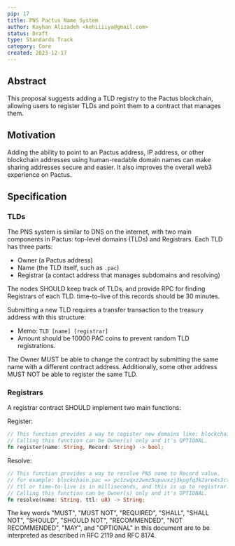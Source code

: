```yaml
---
pip: 17
title: PNS Pactus Name System
author: Kayhan Alizadeh <kehiiiiya@gmail.com>
status: Draft
type: Standards Track
category: Core
created: 2023-12-17
---
```


## Abstract

This proposal suggests adding a TLD registry to the Pactus blockchain, allowing users to register TLDs and point them to a contract that manages them.

## Motivation

Adding the ability to point to an Pactus address, IP address, or other blockchain addresses using human-readable domain names can make sharing addresses secure and easier. It also improves the overall web3 experience on Pactus.

## Specification

### TLDs

The PNS system is similar to DNS on the internet, with two main components in Pactus: top-level domains (TLDs) and Registrars. Each TLD has three parts:

* Owner (a Pactus address)
* Name (the TLD itself, such as `.pac`)
* Registrar (a contact address that manages subdomains and resolving)

The nodes SHOULD keep track of TLDs, and provide RPC for finding Registrars of each TLD. time-to-live of this records should be 30 minutes.

Submitting a new TLD requires a transfer transaction to the treasury address with this structure:

* Memo: `TLD [name] [registrar]`
* Amount should be 10000 PAC coins to prevent random TLD registrations. 

The Owner MUST be able to change the contract by submitting the same name with a different contract address. Additionally, some other address MUST NOT be able to register the same TLD.

### Registrars

A registrar contract SHOULD implement two main functions:

Register:

```rs
// This function provides a way to register new domains like: blockchain.pac, 🔥.pac and more. 
// Calling this function can be Owner(s) only and it's OPTIONAL.
fn register(name: String, Record: String) -> bool;
```

Resolve:

```rs
// This function provides a way to resolve PNS name to Record value. 
// for example: blockchain.pac => pc1zwqxz2wmz5upuvxzj3kpgfq3k2are4s3ctqxtxy 
// ttl or time-to-live is in milliseconds, and this is up to registrar.
// Calling this function can be Owner(s) only and it's OPTIONAL.
fn resolve(name: String, ttl: u8) -> String;
```

The key words "MUST", "MUST NOT", "REQUIRED", "SHALL", "SHALL NOT", "SHOULD", "SHOULD NOT", "RECOMMENDED", "NOT RECOMMENDED", "MAY", and "OPTIONAL" in this document are to be interpreted as described in RFC 2119 and RFC 8174.
